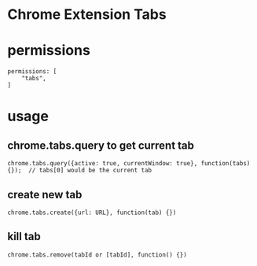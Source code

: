 # Chrome Extension Tabs

<!--
ID: 554278dc-8028-4b92-84ad-8e7efe31315e
Status: publish
Date: 2017-06-12T14:36:00
Modified: 2017-06-12T14:36:00
wp_id: 501
-->

# permissions

```
permissions: [
    "tabs",
]
```

# usage

## chrome.tabs.query to get current tab

```
chrome.tabs.query({active: true, currentWindow: true}, function(tabs) {});  // tabs[0] would be the current tab
```

## create new tab

```
chrome.tabs.create({url: URL}, function(tab) {})
```

## kill tab
```
chrome.tabs.remove(tabId or [tabId], function() {})
```